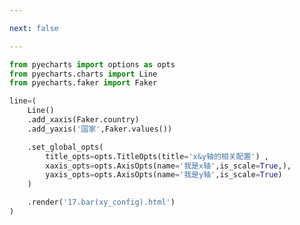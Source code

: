 ```yaml
---

next: false

---
```




<BlogInfo id="621" title="33.柱状图x,y轴的相关设置" author="白日梦想猿" pv=0 read_times=0 pre_cost_time="0分21秒" category="pyecharts学习" tag_list="['pyecharts学习']" create_time="2021.01.21 15:42:30" update_time="2021.02.09 13:21:56" />

```python
from pyecharts import options as opts
from pyecharts.charts import Line
from pyecharts.faker import Faker

line=(
    Line()
    .add_xaxis(Faker.country)
    .add_yaxis('国家',Faker.values())

    .set_global_opts(
        title_opts=opts.TitleOpts(title='x&y轴的相关配置') ,
        xaxis_opts=opts.AxisOpts(name='我是x轴',is_scale=True,),
        yaxis_opts=opts.AxisOpts(name='我是y轴',is_scale=True)
    )

    .render('17.bar(xy_config).html')
)
```



<ActionBox />
